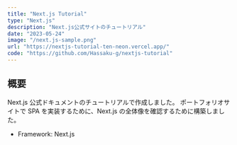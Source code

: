 ```yaml
---
title: "Next.js Tutorial"
type: "Next.js"
description: "Next.js公式サイトのチュートリアル"
date: "2023-05-24"
image: "/next.js-sample.png"
url: "https://nextjs-tutorial-ten-neon.vercel.app/"
code: "https://github.com/Hassaku-g/nextjs-tutorial"
---
```


## 概要

Next.js 公式ドキュメントのチュートリアルで作成しました。
ポートフォリオサイトで SPA を実装するために、Next.js の全体像を確認するために構築しました。

- Framework: Next.js
